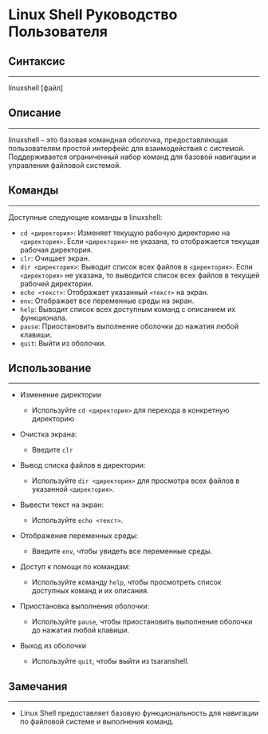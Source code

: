 # Linux Shell Руководство Пользователя


## Синтаксис
___
linuxshell [файл]

## Описание
___
linuxshell - это базовая командная оболочка, предоставляющая пользователям простой интерфейс для взаимодействия с системой. Поддерживается ограниченный набор команд для базовой навигации и управления файловой системой.

## Команды
___
Доступные следующие команды в linuxshell:
- ```cd <директория>```: Изменяет текущую рабочую директорию на ```<директория>```. Если ```<директория>``` не указана, то отображается текущая рабочая директория.
- ```clr```: Очищает экран.
- ```dir <директория>```: Выводит список всех файлов в ```<директория>```. Если ```<директория>``` не указана, то выводится список всех файлов в текущей рабочей директории.
- ```echo <текст>```: Отображает указанный ```<текст>``` на экран.
- ```env```: Отображает все переменные среды на экран.
- ```help```: Выводит список всех доступным команд с описанием их функционала.
- ```pause```: Приостановить выполнение оболочки до нажатия любой клавиши.
- ```quit```: Выйти из оболочки.

## Использование
___
- Изменение директории
  
	- Используйте ```cd <директория>``` для перехода в конкретную директорию
	  
- Очистка экрана:
  
	- Введите ```clr```
	  
- Вывод списка файлов в директории:
  
	- Используйте ```dir <директория>``` для просмотра всех файлов в указанной ```<директория>```.
	  
- Вывести текст на экран:
  
	- Используйте ```echo <текст>```.
	  
- Отображение переменных среды:
  
	- Введите ```env```, чтобы увидеть все переменные среды.
	  
- Доступ к помощи по командам:
  
	- Используйте команду ```help```, чтобы просмотреть список доступных команд и их описания.
	  
- Приостановка выполнения оболочки:
  
	- Используйте ```pause```, чтобы приостановить выполнение оболочки до нажатия любой клавиши.
	  
- Выход из оболочки
  
	- Используйте ```quit```, чтобы выйти из tsaranshell.
	
## Замечания
___
- Linux Shell предоставляет базовую функциональность для навигации по файловой системе и выполнения команд.
